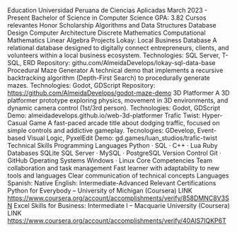 Education
Universidad Peruana de Ciencias Aplicadas March 2023 - Present
Bachelor of Science in Computer Science GPA: 3.82
Cursos relevantes Honor Scholarship
Algorithms and Data Structures
Database Design
Computer Architecture
Discrete Mathematics
Computational Mathematics
Linear Algebra
Projects
Lokay: Local Business Database
A relational database designed to digitally connect entrepreneurs, clients, and volunteers
within a local business ecosystem.
Technologies: SQL Server, T-SQL, ERD
Repository: githu.com/AlmeidaDevelops/lokay-sql-data-base
Procedural Maze Generator
A technical demo that implements a recursive backtracking algorithm (Depth-First Search)
to procedurally generate mazes.
Technologies: Godot, GDScript
Repository: https://github.com/AlmeidaDevelops/godot-maze-demo
3D Platformer
A 3D platformer prototype exploring physics, movement in 3D environments, and dynamic
camera control (1st/3rd person).
Technologies: Godot, GDScript
Demo: almeidadevelops.github.io/web-3d-platformer
Trafic Twist: Hyper-Casual Game
A fast-paced arcade title about dodging traffic, focused on simple controls and addictive
gameplay.
Tecnologies: GDevelop, Event-based Visual Logic, PyxelEdit
Demo: gd.games/luan_studios/trafic-twist
Technical Skills
Programming Languages
Python · SQL · C++ · Lua Ruby
Databases
SQLite SQL Server · MySQL · PostgreSQL 
Version Control
Git · GitHub
Operating Systems
Windows · Linux
Core Competencies
Team collaboration and task management
Fast learner with adaptability to new tools and languages
Clear communication of technical concepts
Languages
Spanish: Native English: Intermediate-Advanced
Relevant Certifications
Python for Everybody – University of Michigan (Coursera) LINK https://www.coursera.org/account/accomplishments/verify/858DMNC8V3SN
Excel Skills for Business: Intermediate I – Macquarie University (Coursera) LINK https://www.coursera.org/account/accomplishments/verify/40AIS7IQKP6T